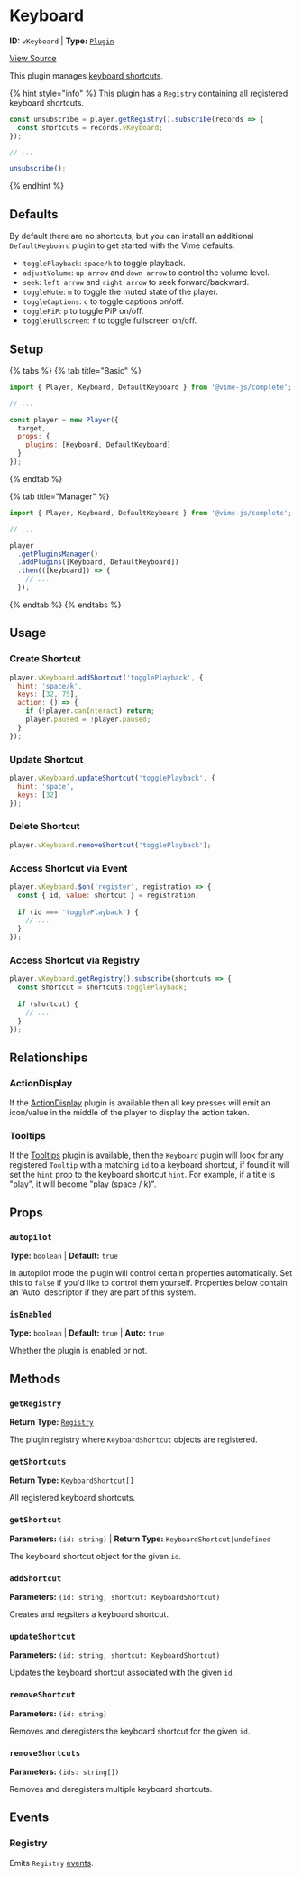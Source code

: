 # Keyboard

**ID:** `vKeyboard` | **Type:** [`Plugin`](../../../complete/api/plugin.md)

[View Source](../../../../vime-complete/src/plugins/keyboard/Keyboard.svelte)

This plugin manages [keyboard shortcuts](./keyboard-shortcut.md).

{% hint style="info" %}
This plugin has a [`Registry`](../../../complete/api/registry.md) containing all registered
keyboard shortcuts.

```js
const unsubscribe = player.getRegistry().subscribe(records => {
  const shortcuts = records.vKeyboard;
});

// ...

unsubscribe();
```
{% endhint %}

## Defaults

By default there are no shortcuts, but you can install an additional `DefaultKeyboard` plugin to get 
started with the Vime defaults.

- `togglePlayback`: `space/k` to toggle playback.
- `adjustVolume`: `up arrow` and `down arrow` to control the volume level.
- `seek`: `left arrow` and `right arrow` to seek forward/backward.
- `toggleMute`: `m` to toggle the muted state of the player.
- `toggleCaptions`: `c` to toggle captions on/off.
- `togglePiP`: `p` to toggle PiP on/off.
- `toggleFullscreen`: `f` to toggle fullscreen on/off.

## Setup

{% tabs %}
{% tab title="Basic" %}
```js
import { Player, Keyboard, DefaultKeyboard } from '@vime-js/complete';

// ...

const player = new Player({
  target,
  props: {
    plugins: [Keyboard, DefaultKeyboard]
  }
});
```
{% endtab %}

{% tab title="Manager" %}
```js
import { Player, Keyboard, DefaultKeyboard } from '@vime-js/complete';

// ...

player
  .getPluginsManager()
  .addPlugins([Keyboard, DefaultKeyboard])
  .then(([keyboard]) => {
    // ...
  });
```
{% endtab %}
{% endtabs %}

## Usage

### Create Shortcut

```js
player.vKeyboard.addShortcut('togglePlayback', {
  hint: 'space/k',
  keys: [32, 75],
  action: () => {
    if (!player.canInteract) return;
    player.paused = !player.paused;
  }
});
```

### Update Shortcut

```js
player.vKeyboard.updateShortcut('togglePlayback', {
  hint: 'space',
  keys: [32]
});
```

### Delete Shortcut

```js
player.vKeyboard.removeShortcut('togglePlayback');
```

### Access Shortcut via Event

```js
player.vKeyboard.$on('register', registration => {
  const { id, value: shortcut } = registration;
  
  if (id === 'togglePlayback') {
    // ...
  }
});
```

### Access Shortcut via Registry

```js
player.vKeyboard.getRegistry().subscribe(shortcuts => {
  const shortcut = shortcuts.togglePlayback;
  
  if (shortcut) {
    // ...
  }
});
```

## Relationships

### ActionDisplay

If the [ActionDisplay](../action-display.md) plugin is available then all key presses will emit an 
icon/value in the middle of the player to display the action taken.

### Tooltips

If the [Tooltips](../tooltips/tooltips.md) plugin is available, then the `Keyboard` plugin will look 
for any registered `Tooltip` with a matching `id` to a keyboard shortcut, if found it will set the `hint` 
prop to the keyboard shortcut `hint`. For example, if a title is "play", it will become "play (space / k)".

## Props

### `autopilot`

**Type:** `boolean`  | **Default:** `true`

In autopilot mode the plugin will control certain properties automatically. Set this to `false` if you'd like to 
control them yourself. Properties below contain an 'Auto' descriptor if they are part of this system.

### `isEnabled`

**Type:** `boolean`  | **Default:** `true` | **Auto:** `true`

Whether the plugin is enabled or not.

## Methods

### `getRegistry`

**Return Type:** [`Registry`](../../../complete/api/registry.md)

The plugin registry where `KeyboardShortcut` objects are registered.

### `getShortcuts`

**Return Type:** `KeyboardShortcut[]`

All registered keyboard shortcuts.

### `getShortcut`

**Parameters:** `(id: string)` | **Return Type:** `KeyboardShortcut|undefined`

The keyboard shortcut object for the given `id`.

### `addShortcut`

**Parameters:** `(id: string, shortcut: KeyboardShortcut)`

Creates and regsiters a keyboard shortcut.

### `updateShortcut`

**Parameters:** `(id: string, shortcut: KeyboardShortcut)`

Updates the keyboard shortcut associated with the given `id`.

### `removeShortcut`

**Parameters:** `(id: string)`

Removes and deregisters the keyboard shortcut for the given `id`.

### `removeShortcuts`

**Parameters:** `(ids: string[])`

Removes and deregisters multiple keyboard shortcuts.

## Events

### Registry

Emits `Registry` [events](../../../complete/api/registry.md#events).
